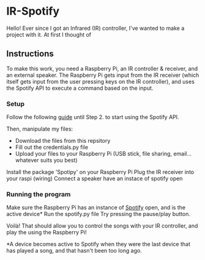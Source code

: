 # IR-Spotify

Hello! Ever since I got an Infrared (IR) controller, I've wanted to make a project with it. At first I thought of 

## Instructions

To make this work, you need a Raspberry Pi, an IR controller & receiver, and an external speaker. The Raspberry Pi gets input from the IR receiver (which itself gets input from the user pressing keys on the IR controller), and uses the Spotify API to execute a command based on the input.

### Setup

Follow the following [guide](https://github.com/spotipy-dev/spotipy/blob/2.22.1/TUTORIAL.md) until Step 2. to start using the Spotify API.

Then, manipulate my files:
- Download the files from this repsitory
- Fill out the credentials.py file
- Upload your files to your Raspberry Pi (USB stick, file sharing, email... whatever suits you best)

Install the package 'Spotipy' on your Raspberry Pi
Plug the IR receiver into your raspi (wiring)
Connect a speaker
have an instace of spotify open

### Running the program

Make sure the Raspberry Pi has an instance of [Spotify](https://open.spotify.com/) open, and is the active device*
Run the spotify.py file
Try pressing the pause/play button.

Voilà! That should allow you to control the songs with your IR controller, and play the using the Raspberry Pi!

*A device becomes active to Spotify when they were the last device that has played a song, and that hasn't been too long ago.
